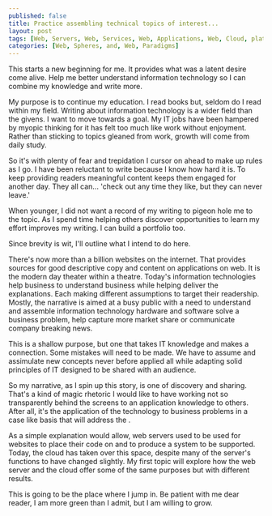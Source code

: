 ```yaml
---
published: false
title: Practice assembling technical topics of interest...
layout: post
tags: [Web, Servers, Web, Services, Web, Applications, Web, Cloud, platforms, web, hosting, and, web, security., ]
categories: [Web, Spheres, and, Web, Paradigms]
---
```

This starts a new beginning for me. It provides what was a latent desire come alive. Help me better understand information technology so I can combine my knowledge and write more.

My purpose is to continue my education.  I read books but, seldom do I read within my field. Writing about information technology is a wider field than the givens. I want to move towards a goal. My IT jobs have been hampered by myopic thinking for it has felt too much like work without enjoyment. Rather than sticking to topics gleaned from work, growth will come from daily study.  

So it's with plenty of fear and trepidation I cursor on ahead to make up rules as I go. I have been reluctant to write because I know how hard it is.  To keep providing readers meaningful content keeps them engaged for another day. They all can... 'check out any time they like, but they can never leave.'  

When younger, I did not want a record of my writing to pigeon hole me to the topic.  As I spend time helping others discover opportunities to learn my effort improves my writing.  I can build a portfolio too.  

Since brevity is wit, I'll outline what I intend to do here.

There's now more than a billion websites on the internet. That provides sources for good descriptive copy and content on applications on web.  It is the modern day theater within a theatre.  Today's  information technologies help business to understand business while helping deliver the explanations. Each making different assumptions to target their readership.  Mostly, the narrative is aimed at a busy public with a need to understand and assemble information technology hardware and software solve a business problem, help capture more market share or communicate company breaking news.
 
This is a shallow purpose, but one that takes IT knowledge and makes a connection.  Some mistakes will need to be made.  We have to assume and assimulate new concepts never before applied all while adapting solid principles of IT designed to be shared with an audience. 

So my narrative, as I spin up this story, is one of discovery and sharing.  That's a kind of magic rhetoric I would like to have working not so transparently behind the screens to an application knowledge to others.  After all, it's the application of the technology to business problems in a case like basis that will address the . 

As a simple explanation would allow, web servers used to be used for websites to place their code on and to produce a system to be supported.  Today, the cloud has taken over this space, despite many of the server's functions to have changed slightly.  My first topic will explore how the web server and the cloud offer some of the same purposes but with different results.  

This is going to be the place where I jump in. Be patient with me dear reader, I am more green than I admit, but I am willing to grow.
